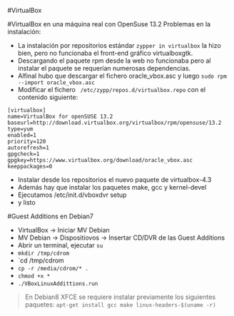 

#VirtualBox

#VirtualBox en una máquina real con OpenSuse 13.2
Problemas en la instalación:
* La instalación por repositorios estándar `zypper in virtualbox` la hizo bien, pero no funcionaba el front-end gráfico virtualboxgtk.
* Descargando el paquete rpm desde la web no funcionaba pero al instalar el paquete se requerían numerosas dependencias.
* Alfinal hubo que descargar el fichero oracle_vbox.asc y luego `sudo rpm --import oracle_vbox.asc`
* Modificar el fichero ` /etc/zypp/repos.d/virtualbox.repo` con el contenido siguiente:
```
[virtualbox]
name=VirtualBox for openSUSE 13.2
baseurl=http://download.virtualbox.org/virtualbox/rpm/opensuse/13.2
type=yum
enabled=1
priority=120
autorefresh=1
gpgcheck=1
gpgkey=https://www.virtualbox.org/download/oracle_vbox.asc
keeppackages=0
```
* Instalar desde los repositorios el nuevo paquete de virtualbox-4.3
* Además hay que instalar los paquetes make, gcc y kernel-devel
* Ejecutamos /etc/init.d/vboxdvr setup
* y listo

#Guest Additions en Debian7
* VirtualBox -> Iniciar MV Debian
* MV Debian -> Dispositiovos -> Insertar CD/DVR de las Guest Additions
* Abrir un terminal, ejecutar `su`
* `mkdir /tmp/cdrom`
* `cd /tmp/cdrom
* `cp -r /media/cdrom/* .`
* `chmod +x *`
* `./VBoxLinuxAddittions.run`

> En Debian8 XFCE se requiere instalar previamente los siguientes paquetes:
> `apt-get install gcc make linux-headers-$(uname -r)`
>

